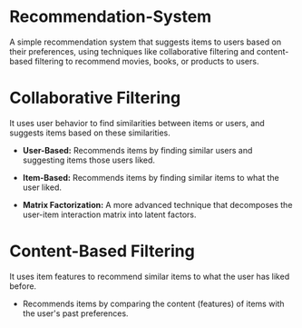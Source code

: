 # Recommendation-System
A simple recommendation system that suggests items to users based on their preferences, using techniques like collaborative filtering and content-based filtering to recommend movies, books, or products to users.

# Collaborative Filtering

It uses user behavior to find similarities between items or users, and suggests items based on these similarities.

- **User-Based:** Recommends items by finding similar users and suggesting items those users liked.

- **Item-Based:** Recommends items by finding similar items to what the user liked.

- **Matrix Factorization:** A more advanced technique that decomposes the user-item interaction matrix into latent factors.

# Content-Based Filtering

It uses item features to recommend similar items to what the user has liked before.

- Recommends items by comparing the content (features) of items with the user's past preferences.
